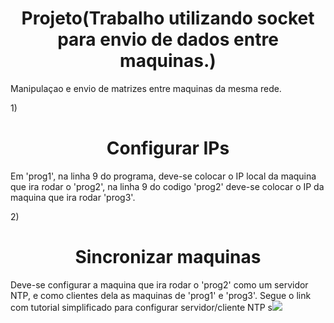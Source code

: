 <h1 align="center">Projeto(Trabalho utilizando socket para envio de dados entre maquinas.)</h1>

Manipulaçao e envio de matrizes entre maquinas da mesma rede.

1)<h1 align="center">Configurar IPs</h1>

Em 'prog1', na linha 9 do programa, deve-se colocar o IP local da maquina que ira rodar o 'prog2', na linha 9 do codigo 'prog2' deve-se colocar o IP da maquina que ira rodar 'prog3'.

2)<h1 align="center">Sincronizar maquinas</h1>

Deve-se configurar a maquina que ira rodar o 'prog2' como um servidor NTP, e como clientes dela as maquinas de 'prog1' e 'prog3'.
Segue o link com tutorial simplificado para configurar servidor/cliente NTP s<img src="https://pt.linux-console.net/?p=262"/>



